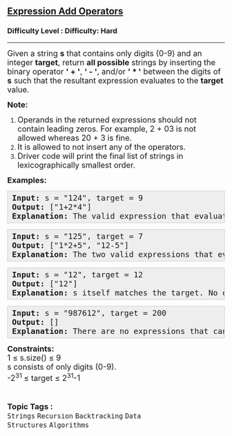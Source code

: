 <h2><a href="https://www.geeksforgeeks.org/problems/expression-add-operators/1?_gl=1*1ul2463*_up*MQ..*_gs*MQ..&gclid=CjwKCAjw6P3GBhBVEiwAJPjmLqXdIm2bYdhh3mrieiQZijJrLDxWvFjsV0PtGUW_q3-KLqxsTZUHzxoCRx0QAvD_BwE&gbraid=0AAAAAC9yBkCGhl7mZhqsTVyXPtzS_aglI">Expression Add Operators</a></h2><h3>Difficulty Level : Difficulty: Hard</h3><hr><div class="problems_problem_content__Xm_eO"><p><span style="font-size: 18px;">Given a string <strong>s</strong> that contains only digits (0-9) and an integer <strong>target</strong>, return <strong>all possible</strong> strings by inserting the binary operator <strong>' + '</strong>, <strong>' - '</strong>, and/or <strong>' * '</strong> between the digits of <strong>s</strong> such that the resultant expression evaluates to the <strong>target</strong> value.</span></p>
<p><span style="font-size: 18px;"><strong>Note:</strong></span></p>
<ol>
<li><span style="font-size: 18px;"><strong> </strong>Operands in the returned expressions&nbsp;should not contain leading zeros. For example, 2 + 03 is not allowed whereas 20 + 3 is fine. </span></li>
<li><span style="font-size: 18px;">It is allowed to not insert any of the operators.</span></li>
<li><span style="font-size: 18px;"><span style="font-size: 18px;">Driver code will print the final list of strings in lexicographically smallest order.</span></span></li>
</ol>
<p><span style="font-size: 18px;"><strong>Examples:</strong></span></p>
<pre style="--darkreader-inline-bgcolor: #222426; --darkreader-inline-bgimage: initial; --darkreader-inline-border-bottom: #3e4446; --darkreader-inline-border-left: #3e4446; --darkreader-inline-border-right: #3e4446; --darkreader-inline-border-top: #3e4446; background: #eeeeee; border: 1px solid #cccccc; padding: 5px 10px;"><span style="font-size: 18px;"><strong>Input: </strong>s = "124", target = 9<br><strong>Output:&nbsp;</strong>["1+2*4"]<br><strong>Explanation:</strong> The valid expression that evaluate to 9 is 1 + 2 * 4</span></pre>
<pre style="--darkreader-inline-bgcolor: #222426; --darkreader-inline-bgimage: initial; --darkreader-inline-border-bottom: #3e4446; --darkreader-inline-border-left: #3e4446; --darkreader-inline-border-right: #3e4446; --darkreader-inline-border-top: #3e4446; background: #eeeeee; border: 1px solid #cccccc; padding: 5px 10px;"><span style="font-size: 18px;"><strong>Input:&nbsp;</strong>s = "125", target = 7<br><strong>Output:&nbsp;</strong>["1*2+5", "12-5"]<br><strong>Explanation:</strong> The two valid expressions that evaluate to 7 are 1 * 2 + 5 and 12 - 5.</span></pre>
<pre style="--darkreader-inline-bgcolor: #222426; --darkreader-inline-bgimage: initial; --darkreader-inline-border-bottom: #3e4446; --darkreader-inline-border-left: #3e4446; --darkreader-inline-border-right: #3e4446; --darkreader-inline-border-top: #3e4446; background: #eeeeee; border: 1px solid #cccccc; padding: 5px 10px;"><span style="font-size: 18px;"><strong>Input: </strong>s = "12", target = 12<br><strong>Output:</strong> ["12"]&nbsp;<br><strong>Explanation:</strong> s itself matches the target. No other expressions are possible.</span></pre>
<pre style="--darkreader-inline-bgcolor: #222426; --darkreader-inline-bgimage: initial; --darkreader-inline-border-bottom: #3e4446; --darkreader-inline-border-left: #3e4446; --darkreader-inline-border-right: #3e4446; --darkreader-inline-border-top: #3e4446; background: #eeeeee; border: 1px solid #cccccc; padding: 5px 10px;"><span style="font-size: 18px;"><strong>Input: </strong>s = "987612", target = 200<br><strong>Output:</strong> []<br><strong>Explanation:</strong> There are no expressions that can be created from "987612" to evaluate to 200.</span></pre>
<p><span style="font-size: 18px;"><strong>Constraints:</strong><br>1 ≤ s.size() ≤ 9<br>s consists of only<strong> </strong>digits (0-9).<br>-2<sup>31&nbsp;</sup>≤&nbsp;target&nbsp;≤&nbsp;2<sup>31</sup>-1</span></p></div><br><p><span style=font-size:18px><strong>Topic Tags : </strong><br><code>Strings</code>&nbsp;<code>Recursion</code>&nbsp;<code>Backtracking</code>&nbsp;<code>Data Structures</code>&nbsp;<code>Algorithms</code>&nbsp;